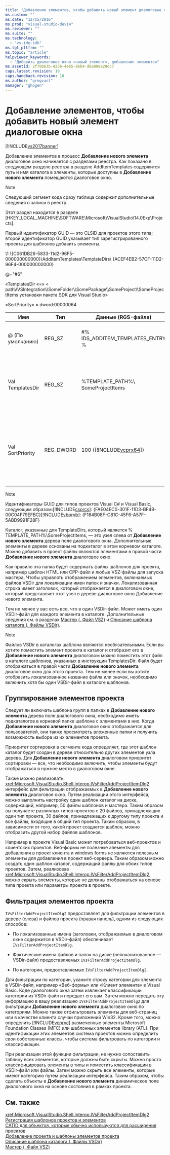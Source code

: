 ```yaml
---
title: "Добавление элементов, чтобы добавить новый элемент диалоговые окна | Microsoft Docs"
ms.custom: ""
ms.date: "12/15/2016"
ms.prod: "visual-studio-dev14"
ms.reviewer: ""
ms.suite: ""
ms.technology: 
  - "vs-ide-sdk"
ms.tgt_pltfrm: ""
ms.topic: "article"
helpviewer_keywords: 
  - "Добавить диалоговое окно «новый элемент», добавление элементов"
ms.assetid: 2f70863b-425b-4e65-86b4-d6a898e29dc7
caps.latest.revision: 18
caps.handback.revision: 18
ms.author: "gregvanl"
manager: "ghogen"
---
```

# Добавление элементов, чтобы добавить новый элемент диалоговые окна
[!INCLUDE[vs2017banner](../../code-quality/includes/vs2017banner.md)]

Добавление элементов в процесс **Добавление нового элемента** диалоговое окно начинается с разделами реестра. Как показано в следующем разделе реестра в разделе AddItemTemplates содержится путь и имя каталога в элементы, которые доступны в **Добавление нового элемента** помещаются диалоговое окно.  
  
> [!NOTE]
>  Следующий сегмент кода сразу таблица содержит дополнительные сведения о записи в реестр.  
  
 Этот раздел находится в разделе \[HKEY\_LOCAL\_MACHINE\\SOFTWARE\\Microsoft\\VisualStudio\\14.0Exp\\Projects\].  
  
 Первый идентификатор GUID — это CLSID для проектов этого типа; второй идентификатор GUID указывает тип зарегистрированного проекта для шаблонов добавить элементы.  
  
 \\1 \\{C061DB26\-5833\-11d2\-96F5\-000000000000}\\AddItemTemplates\\TemplateDirs\\ {ACEF4EB2\-57CF\-11D2\-96F4\-000000000000}  
  
 @\="\#6"  
  
 «TemplatesDir «\=» \< path\\\\VSIntegration\\\\SomeFolder\\\\SomePackage\\\\SomeProject\\\\SomeProjectItems установки пакета SDK для Visual Studio»  
  
 «SortPriority» \= dword:00000064  
  
|Имя|Тип|Данные \(RGS\-файла\)|Описание|  
|---------|---------|---------------------------|--------------|  
|@ \(По умолчанию\)|REG\_SZ|\#% IDS\_ADDITEM\_TEMPLATES\_ENTRY %|Идентификатор ресурса для **Добавить элемент** шаблонов.|  
|Val TemplatesDir|REG\_SZ|%TEMPLATE\_PATH%\\ SomeProjectItems|Путь проекта элементов, отображаемых в диалоговом окне **Добавление нового элемента** мастера.|  
|Val SortPriority|REG\_DWORD|100 \([!INCLUDE[vcprx64](../../extensibility/internals/includes/vcprx64_md.md)]\)|Определяет порядок сортировки на узле дерева файлов, отображаемых в **Добавление нового элемента** диалоговое окно.|  
  
> [!NOTE]
>  Идентификаторы GUID для типов проектов Visual C\# и Visual Basic, следующим образом:[!INCLUDE[csprcs](../../data-tools/includes/csprcs_md.md)]: {FAE04EC0\-301F\-11D3\-BF4B\-00C04F79EFBC}[!INCLUDE[vbprvb](../../code-quality/includes/vbprvb_md.md)]: {F184B08F\-C81C\-45F6\-A57F\-5ABD9991F28F}  
  
 Каталог, указанные для TemplateDirs, который является % TEMPLATE\_PATH%\\SomeProjectItems, — это узел слева от **Добавление нового элемента** дерева поле диалогового окна. Дополнительные элементы в дереве основаны на подкаталог в этом корневом каталоге. Можно добавить в проект файлы являются элементами в правой части **Добавление нового элемента** диалоговое окно.  
  
 Как правило эта папка будет содержать файлы шаблонов для проекта, например шаблон HTML или CPP\-файл и любые VSZ\-файлы для запуска мастера. Чтобы управлять отображением элементов, включаемых файлов VSDir для локализации имен папок и значки. Локализованная строка имеет заголовок, который отображается в диалоговом окне, который представляет этот узел в дереве диалоговое окно Добавление нового элемента.  
  
 Тем не менее у вас есть все, что в один VSDir\-файл. Может иметь один VSDir\-файл для каждого элемента в каталоге. Дополнительные сведения см. в разделах [Мастер \(. Файл VSZ\)](../../extensibility/internals/wizard-dot-vsz-file.md) и [Описание шаблона каталога \(. Файлы VSDir\)](../../extensibility/internals/template-directory-description-dot-vsdir-files.md).  
  
> [!NOTE]
>  Файлов VSDir в каталогах шаблона являются необязательными. Если вы хотите поместить элемент проекта в каталог и отобразит его в **Добавление нового элемента** диалоговом можно поместить этот файл в каталоге шаблонов, указанных в инструкции TemplatesDir. Файл будет отображаться в правой части **Добавление нового элемента** диалоговое окно для этого проекта. Тем не менее если вы хотите отобразить локализованное название файла или значок, необходимо включить хотя бы один VSDir\-файл в каталоге шаблонов.  
  
## Группирование элементов проекта  
 Следует ли включать шаблона групп в папках в **Добавление нового элемента** дерева поле диалогового окна, необходимо иметь подкаталогов в корневой папке шаблона с элементами в них. Когда **Добавление нового элемента** диалоговое окно отображается для пользователей, они также просмотреть вложенные папки и получить возможность выбора из их элементов проекта.  
  
 Приоритет сортировки в сегменте кода определяет, где этот шаблон каталог будет создан в дереве относительно других элементов узла дерева. Для **Добавление нового элемента** диалоговом приоритет сортировки — все, что необходимо включить, чтобы элементы будут отображаться в нужное место в диалоговом окне.  
  
 Также можно реализовать <xref:Microsoft.VisualStudio.Shell.Interop.IVsFilterAddProjectItemDlg2> интерфейс для фильтрации отображаемых в **Добавление нового элемента** диалоговое окно. Путем реализации этого интерфейса, можно выполнить настройку один шаблон каталог на диске, содержащий, например, 50 файлы шаблонов и мастера. Таким образом вы получаете различных типов проектов с 20 файлов, принадлежащих один тип проекта, 30 файлов, принадлежащих к другому типу проекта и все файлы, входящие в общий тип проекта. Таким образом, в зависимости от того, какой проект создается шаблон, можно отобразить другой набор файлов шаблонов.  
  
 Например в проекте Visual Basic может потребоваться веб\-проектов и клиентских проектов. Веб\-формы не полезные элементы для добавления в проект клиента и windows forms не являются полезным элементы для добавления в проект веб\-сервера. Таким образом можно создать один шаблон каталог, содержащий файлы для обоих типов проектов. Затем, реализовав <xref:Microsoft.VisualStudio.Shell.Interop.IVsFilterAddProjectItemDlg2>, можно скрыть элементы, которые не должны отображаться на основе типа проекта или параметры проекта в проекте.  
  
## Фильтрация элементов проекта  
 `IVsFilterAddProjectItemDlg2` предоставляет для фильтрации элементов в дереве \(слева\) и файлов проекта \(правая панель\), одним из следующих способов:  
  
-   По локализованные имена \(заголовки, отображаемые в диалоговом окне содержится в VSDir\-файл\) обеспечивает `IVsFilterAddProjectItemDlg`.  
  
-   Фактические имена файлов и папок на диске \(нелокализованное — VSDir\-файл\) предоставляемых `IVsFilterAddProjectItemDlg`.  
  
-   По категории, предоставляемые `IVsFilterAddProjectItemDlg2`.  
  
 Для фильтрации по категории, укажите строку категории для элемента в VSDir\-файл, например «Веб\-формы» или «Клиент элемента» в Visual Basic. Коде диалогового окна затем извлекает классификации категории из VSDir\-файл и передает его вам. Затем можно передать эту информацию в вашу реализацию `IVsFilterAddProjectItemDlg2` для фильтрации **Добавление нового элемента** диалоговое окно по категориям. Можно также отфильтровать элементы для веб\-страниц или в качестве клиента случаи приложений Win32. Кроме того, можно определить [!INCLUDE[vcprvc](../../debugger/includes/vcprvc_md.md)] размеченные элементы Microsoft Foundation Classes \(MFC\) или шаблонных элементов library \(ATL\). При идентификации этих элементов система проектов можно определить свои собственные классы, чтобы система фильтровать по категории и классификации.  
  
 При реализации этой функции фильтрации, не нужно сопоставить таблицу всех элементов, которые должны быть скрыты. Можно просто классифицировать элементы в типы и поместить классификации в VSDir\-файл или файлы. Затем можно скрыть все элементы, которые имеют категорию путем реализации интерфейса. Таким образом, чтобы сделать объекты в **Добавление нового элемента** динамическое поле диалогового окна на основе состояния в рамках проекта.  
  
## См. также  
 <xref:Microsoft.VisualStudio.Shell.Interop.IVsFilterAddProjectItemDlg2>   
 [Регистрация шаблонов проектов и элементов](../../extensibility/internals/registering-project-and-item-templates.md)   
 [CATID для объектов, которые обычно используются для расширения проектов](../../extensibility/internals/catids-for-objects-that-are-typically-used-to-extend-projects.md)   
 [Добавление проекта и шаблоны элементов проекта](../../extensibility/internals/adding-project-and-project-item-templates.md)   
 [Описание шаблона каталога \(. Файлы VSDir\)](../../extensibility/internals/template-directory-description-dot-vsdir-files.md)   
 [Мастер \(. Файл VSZ\)](../../extensibility/internals/wizard-dot-vsz-file.md)
